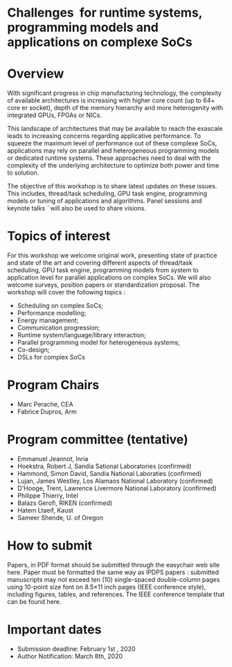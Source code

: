 # Challenges  for runtime systems, programming models and applications on complexe SoCs

# Overview

With significant progress in chip manufacturing technology, the complexity of available architectures is increasing with higher core count (up to 64+ core er socket), depth of the memory hierarchy and more heterogenity with integrated GPUs, FPGAs or NICs. 

This landscape of architectures that may be available to reach the exascale leads to increasing concerns regarding applicative performance. To squeeze the maximum level of performance out of these complexe SoCs, applications may rely on  parallel and heterogeneous programming models or dedicated runtime systems.  These approaches need to deal with the complexity of the underlying architecture to optimize both power and time to solution.

The objective of this workshop is to share latest updates on these issues. This includes, thread/task scheduling, GPU task engine, programming models or tuning of applications and algorithms. Panel sessions and keynote talks ¨will also be used to share visions.


 
 

# Topics of interest

For this workshop we welcome original work, presenting state of practice and state of the art and covering different aspects of thread/task scheduling, GPU task engine, programming models from system to application level for parallel applications on complex SoCs. We will also welcome surveys, position papers or standardization proposal. The workshop will cover the following topics :

* Scheduling on complex SoCs;
* Performance modelling; 
* Energy management;
* Communication progression;
* Runtime system/language/library interaction;
* Parallel programming model for heterogeneous systems;
* Co-design; 
* DSLs for complex SoCs


# Program Chairs

* Marc Perache, CEA 
* Fabrice Dupros, Arm	

# Program committee (tentative)
* Emmanuel Jeannot,	Inria
* Hoekstra, Robert J,	Sandia Sational Laboratories (confirmed)
* Hammond, Simon David,	Sandia National Laboraties (confirmed)
* Lujan, James Westley,	Los Alamaos National Laboratory (confirmed)
* D'Hooge, Trent, Lawrence Livermore National Laboratory (confirmed)
* Philippe Thierry,	Intel 
*	Balazs Gerofi, RIKEN (confirmed)
* Hatem Ltaeif, Kaust 
* Sameer Shende, U. of Oregon 

# How to submit
Papers, in PDF format should be submitted through the easychair web site here. Paper must be formatted the same way as IPDPS papers : submitted manuscripts may not exceed ten (10) single-spaced double-column pages using 10-point size font on 8.5×11 inch pages (IEEE conference style), including figures, tables, and references. The IEEE conference template that can be found here.

# Important dates
* Submission deadline: February 1st , 2020
* Author Notification: March 8th, 2020

